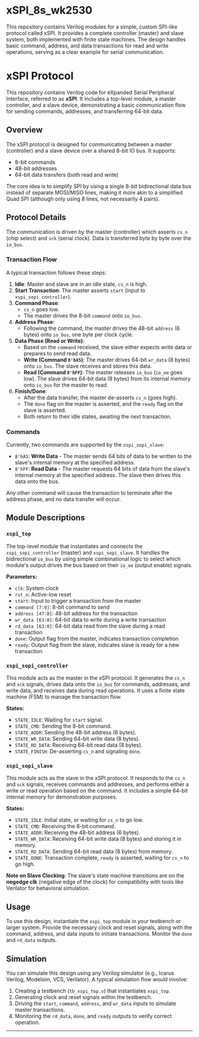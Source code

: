 # xSPI_8s_wk2530
This repository contains Verilog modules for a simple, custom SPI-like protocol called xSPI. It provides a complete controller (master) and slave system, both implemented with finite state machines. The design handles basic command, address, and data transactions for read and write operations, serving as a clear example for serial communication.
# xSPI Protocol 

This repository contains Verilog code for eXpanded Serial Peripheral Interface, referred to as **xSPI**. It includes a top-level module, a master controller, and a slave device, demonstrating a basic communication flow for sending commands, addresses, and transferring 64-bit data.

## Overview

The xSPI protocol is designed for communicating between a master (controller) and a slave device over a shared 8-bit IO bus. It supports:

  * 8-bit commands
  * 48-bit addresses
  * 64-bit data transfers (both read and write)

The core idea is to simplify SPI by using a single 8-bit bidirectional data bus instead of separate MOSI/MISO lines, making it more akin to a simplified Quad SPI (although only using 8 lines, not necessarily 4 pairs).

## Protocol Details

The communication is driven by the master (controller) which asserts `cs_n` (chip select) and `sck` (serial clock). Data is transferred byte by byte over the `io_bus`.

### Transaction Flow

A typical transaction follows these steps:

1.  **Idle**: Master and slave are in an idle state, `cs_n` is high.
2.  **Start Transaction**: The master asserts `start` (input to `xspi_sopi_controller`).
3.  **Command Phase**:
      * `cs_n` goes low.
      * The master drives the 8-bit `command` onto `io_bus`.
4.  **Address Phase**:
      * Following the command, the master drives the 48-bit `address` (6 bytes) onto `io_bus`, one byte per clock cycle.
5.  **Data Phase (Read or Write)**:
      * Based on the `command` received, the slave either expects write data or prepares to send read data.
      * **Write (Command `8'hA5`)**: The master drives 64-bit `wr_data` (8 bytes) onto `io_bus`. The slave receives and stores this data.
      * **Read (Command `8'hFF`)**: The master releases `io_bus` (`io_oe` goes low). The slave drives 64-bit data (8 bytes) from its internal memory onto `io_bus` for the master to read.
6.  **Finish/Done**:
      * After the data transfer, the master de-asserts `cs_n` (goes high).
      * The `done` flag on the master is asserted, and the `ready` flag on the slave is asserted.
      * Both return to their idle states, awaiting the next transaction.

### Commands

Currently, two commands are supported by the `xspi_sopi_slave`:

  * `8'hA5`: **Write Data** - The master sends 64 bits of data to be written to the slave's internal memory at the specified address.
  * `8'hFF`: **Read Data** - The master requests 64 bits of data from the slave's internal memory at the specified address. The slave then drives this data onto the bus.

Any other command will cause the transaction to terminate after the address phase, and no data transfer will occur.

## Module Descriptions

### `xspi_top`

The top-level module that instantiates and connects the `xspi_sopi_controller` (master) and `xspi_sopi_slave`. It handles the bidirectional `io_bus` by using simple combinational logic to select which module's output drives the bus based on their `io_oe` (output enable) signals.

**Parameters:**

  * `clk`: System clock
  * `rst_n`: Active-low reset
  * `start`: Input to trigger a transaction from the master
  * `command [7:0]`: 8-bit command to send
  * `address [47:0]`: 48-bit address for the transaction
  * `wr_data [63:0]`: 64-bit data to write during a write transaction
  * `rd_data [63:0]`: 64-bit data read from the slave during a read transaction
  * `done`: Output flag from the master, indicates transaction completion
  * `ready`: Output flag from the slave, indicates slave is ready for a new transaction

### `xspi_sopi_controller`

This module acts as the master in the xSPI protocol. It generates the `cs_n` and `sck` signals, drives data onto the `io_bus` for commands, addresses, and write data, and receives data during read operations. It uses a finite state machine (FSM) to manage the transaction flow.

**States:**

  * `STATE_IDLE`: Waiting for `start` signal.
  * `STATE_CMD`: Sending the 8-bit command.
  * `STATE_ADDR`: Sending the 48-bit address (6 bytes).
  * `STATE_WR_DATA`: Sending 64-bit write data (8 bytes).
  * `STATE_RD_DATA`: Receiving 64-bit read data (8 bytes).
  * `STATE_FINISH`: De-asserting `cs_n` and signaling `done`.

### `xspi_sopi_slave`

This module acts as the slave in the xSPI protocol. It responds to the `cs_n` and `sck` signals, receives commands and addresses, and performs either a write or read operation based on the command. It includes a simple 64-bit internal memory for demonstration purposes.

**States:**

  * `STATE_IDLE`: Initial state, or waiting for `cs_n` to go low.
  * `STATE_CMD`: Receiving the 8-bit command.
  * `STATE_ADDR`: Receiving the 48-bit address (6 bytes).
  * `STATE_WR_DATA`: Receiving 64-bit write data (8 bytes) and storing it in memory.
  * `STATE_RD_DATA`: Sending 64-bit read data (8 bytes) from memory.
  * `STATE_DONE`: Transaction complete, `ready` is asserted, waiting for `cs_n` to go high.

**Note on Slave Clocking**: The slave's state machine transitions are on the **negedge clk** (negative edge of the clock) for compatibility with tools like Verilator for behavioral simulation.

## Usage

To use this design, instantiate the `xspi_top` module in your testbench or larger system. Provide the necessary clock and reset signals, along with the command, address, and data inputs to initiate transactions. Monitor the `done` and `rd_data` outputs.

## Simulation

You can simulate this design using any Verilog simulator (e.g., Icarus Verilog, Modelsim, VCS, Verilator). A typical simulation flow would involve:

1.  Creating a testbench (`tb_xspi_top.v`) that instantiates `xspi_top`.
2.  Generating clock and reset signals within the testbench.
3.  Driving the `start`, `command`, `address`, and `wr_data` inputs to simulate master transactions.
4.  Monitoring the `rd_data`, `done`, and `ready` outputs to verify correct operation.

-----
